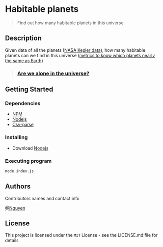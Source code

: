 # Habitable planets

> Find out how many habitable planets in this universe

## Description

Given data of all the planets ([NASA Kepler data](https://exoplanetarchive.ipac.caltech.edu/docs/data.html)), how many habitable planets can we find in this universe ([metrics to know which planets nearly the same as Earth](https://www.centauri-dreams.org/2015/01/30/a-review-of-the-best-habitable-planet-candidates/))

> ### [Are we alone in the universe?](https://exoplanets.nasa.gov/search-for-life/can-we-find-life/)

## Getting Started

### Dependencies

* [NPM](https://www.npmjs.com/)
* [Nodejs](https://nodejs.org/en/)
* [Csv-parse](https://csv.js.org/parse/)

### Installing

* Download [Nodejs](https://nodejs.org/en/)

### Executing program

```sh
node index.js
```

## Authors

Contributors names and contact info

[@Nguyen](https://www.linkedin.com/in/binhnguyennguyen/)

## License

This project is licensed under the `MIT` License - see the LICENSE.md file for details
